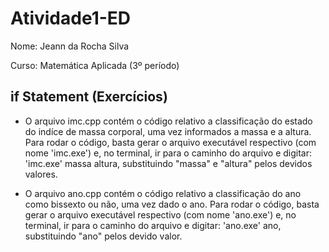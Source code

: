 # Atividade1-ED

Nome: Jeann da Rocha Silva

Curso: Matemática Aplicada (3º período)

## if Statement (Exercícios)

- O arquivo imc.cpp contém o código relativo a classificação do estado do indíce de massa corporal, uma vez informados a massa e a altura. Para rodar o código, basta gerar o arquivo executável respectivo (com nome 'imc.exe') e, no terminal, ir para o caminho do arquivo e digitar: 'imc.exe' massa altura, substituindo "massa" e "altura" pelos devidos valores.

- O arquivo ano.cpp contém o código relativo a classificação do ano como bissexto ou não, uma vez dado o ano. Para rodar o código, basta gerar o arquivo executável respectivo (com nome 'ano.exe') e, no terminal, ir para o caminho do arquivo e digitar: 'ano.exe' ano, substituindo "ano" pelos devido valor.
